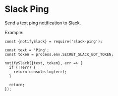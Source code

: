 # Slack Ping

Send a text ping notification to Slack.

Example:

```node
const {notifySlack} = require('slack-ping');

const text = 'Ping';
const token = process.env.SECRET_SLACK_BOT_TOKEN;

notifySlack({text, token}, err => {
  if (!!err) {
    return console.log(err);
  }
  
  return;
});
```

